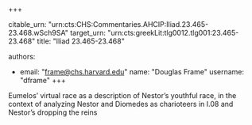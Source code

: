 +++


citable_urn: "urn:cts:CHS:Commentaries.AHCIP:Iliad.23.465-23.468.wSch9SA"
target_urn: "urn:cts:greekLit:tlg0012.tlg001:23.465-23.468"
title: "Iliad 23.465-23.468"

authors:
- email: "frame@chs.harvard.edu"
  name: "Douglas Frame"
  username: "dframe"
+++

<p>Eumelos’ virtual race as a description of Nestor’s youthful race, in the context of analyzing Nestor and Diomedes as charioteers in I.08 and Nestor’s dropping the reins</p>